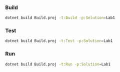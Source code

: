 ### Build
```bash
dotnet build Build.proj -t:Build -p:Solution=Lab1
```

### Test
```bash
dotnet build Build.proj -t:Test -p:Solution=Lab1
```

### Run
```bash
dotnet build Build.proj -t:Run -p:Solution=Lab1
```
